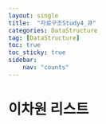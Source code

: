 ```yaml
---
layout: single
title:  "자료구조Study4_큐"
categories: DataStructure
tag: [DataStructure]
toc: true
toc_sticky: true
sidebar:
    nav: "counts"
---
```



# 이차원 리스트

